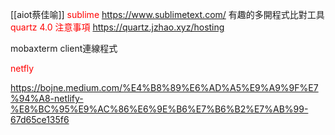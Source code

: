 
[[aiot蔡佳喻]]
<font color=red>sublime</font>
https://www.sublimetext.com/
有趣的多開程式比對工具
<font color = red>quartz 4.0 注意事項</font>
https://quartz.jzhao.xyz/hosting

mobaxterm
client連線程式

<font color = red>netfly</font>

https://bojne.medium.com/%E4%B8%89%E6%AD%A5%E9%A9%9F%E7%94%A8-netlify-%E8%BC%95%E9%AC%86%E6%9E%B6%E7%B6%B2%E7%AB%99-67d65ce135f6

